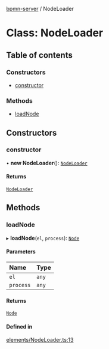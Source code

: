 [bpmn-server](../readme.md) / NodeLoader

# Class: NodeLoader

## Table of contents

### Constructors

- [constructor](NodeLoader.md#constructor)

### Methods

- [loadNode](NodeLoader.md#loadnode)

## Constructors

### constructor

• **new NodeLoader**(): [`NodeLoader`](NodeLoader.md)

#### Returns

[`NodeLoader`](NodeLoader.md)

## Methods

### loadNode

▸ **loadNode**(`el`, `process`): [`Node`](Node.md)

#### Parameters

| Name | Type |
| :------ | :------ |
| `el` | `any` |
| `process` | `any` |

#### Returns

[`Node`](Node.md)

#### Defined in

[elements/NodeLoader.ts:13](https://github.com/bpmnServer/bpmn-server/blob/4a25965/src/elements/NodeLoader.ts#L13)

